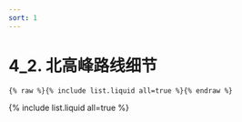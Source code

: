 ```yaml
---
sort: 1
---
```


# 4_2. 北高峰路线细节

```
{% raw %}{% include list.liquid all=true %}{% endraw %}
```

{% include list.liquid all=true %}
